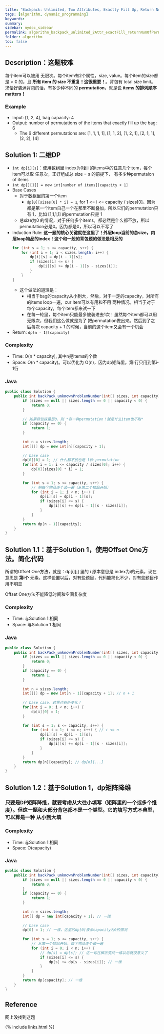 ```yaml
---
title: "Backpack: Unlimited, Two Attributes, Exactly Fill Up, Return Number of Permutations of Items"
tags: [algorithm, dynamic_programming]
keywords:
summary:
sidebar: mydoc_sidebar
permalink: algorithm_backpack_unlimited_2Attr_exactFill_returnNumOfPermutation.html
folder: algorithm
toc: false
---
```


## Description：这题较难
每个item可以被用 无限次。每个item有2个属性，size, value。每个item的size都是 > 0 的，且 **所有 item 的 size 不重复！这很重要！**。背包有 total size limit。
求恰好装满背包的话，有多少种不同的 **permutation**，就是说 **items 的排列顺序 matters！**

### Example
* Input: [1, 2, 4], bag capacity: 4
* Output: number of permutations of the items that exactly fill up the bag: 6
  * The 6 different permutations are: [1, 1, 1, 1], [1, 1, 2], [1, 2, 1], [2, 1, 1], [2, 2], [4]

## Solution 1: 二维DP
* `int dp[i][s]`：使用数组里 index为0到i 的items中的任意几个item，每个item可以取 任意次，正好组成总 size = s 的前提下，
有多少种permutaion of items
* `int dp[][][] = new int[number of items][capacity + 1]`
* Base Cases
  * 对于数组里的第一个item
    * `dp[0][sizes[0] * i] = 1`, for 1 <= i <= capacity / sizes[0]。因为都是第一个item自己一个在那里不断叠加，所以它们的permutation只有 1，比如 [1,1,1,1] 的permutation只是 1
  * 总size为0 的情况，对于任何多个items，都必然是什么都不放，所以permutation必是0。因为都是0，所以可以不写了
* Induction Rule: **这一题的核心关键就在这里了！外层loop当前的总size，内层loop物品的index！这个和一般的背包题的做法是相反的**
  ```java
  for (int s = 1; s <= capacity, s++) {
      for (int i = 1; i < sizes.length; i++) {
          dp[i][s] = dp[i - 1][s];
          if (sizes[i] <= s) {
              dp[i][s] += dp[i - 1][s - sizes[i]];
          }
      }
  }
  ```
  * 这个做法的道理是：
    * 相当于bag的capacity从小到大，然后，对于一定的capacity，对所有的items loop一遍，cur item可以有用和不用 两种情况。相当于对于每个capacity，每个item都来试一下 
    * 在每一轮里，每个item只能最多被装进去1次！虽然每个item都可以用无限次，但我们这么做就是为了 把permutation做出来。然后到了之后每次 capacity + 1 的时候，当前的这个item又会有一个机会
* Return: `dp[n - 1][capacity]`

### Complexity
* Time: O(n * capacity), 其中n是items的个数
* Space: O(n * capacity)。可以优化为 O(n)，因为dp矩阵里，第i行只用到第i-1行

### Java
```java
public class Solution {     
    public int backPack_unknownProblemNumber(int[] sizes, int capacity) {
        if (sizes == null || sizes.length == 0 || capacity < 0) {
            return 0;
        }
        
        // 如果背包容量是0，则 *有一种permutation！就是什么item也不取*
        if (capacity == 0) {
            return 1;
        }
        
        int n = sizes.length;
        int[][] dp = new int[n][capacity + 1];
        
        // base case
        dp[0][0] = 1; // 什么都不放也是 1种 permutation
        for(int i = 1; i <= capacity / sizes[0]; i++) {
            dp[0][sizes[0] * i] = 1;
        }
        
        for (int s = 1; s <= capacity, s++) {
            // 把每个物品逐个试一遍（从第二个物品开始）
            for (int i = 1; i < n; i++) {
                dp[i][s] = dp[i - 1][s];
                if (sizes[i] <= s) {
                    dp[i][s] += dp[i - 1][s - sizes[i]];
                }
            }
        }
        return dp[n - 1][capacity];
    }
}
```

## Solution 1.1：基于Solution 1，使用Offset One方法。简化代码
所谓的Offset One方法，就是：dp[i][j] 里的 i 原本意思是 index为i的元素，现在意思是 **第i个** 元素。这样设置以后，对有些题目，代码能简化不少，对有些题目作用不明显

Offset One方法不能降低时间和空间复杂度

### Complexity
* Time: 与Solution 1 相同
* Space: 与Solution 1 相同

### Java
```java
public class Solution {     
    public int backPack_unknownProblemNumber(int[] sizes, int capacity) {
        if (sizes == null || sizes.length == 0 || capacity < 0) {
            return 0;
        }
        if (capacity == 0) {
            return 1;
        }
        
        int n = sizes.length;
        int[][] dp = new int[n + 1][capacity + 1]; // n + 1
        
        // base case，这里也有所变化！
        for(int i = 0; i < n; i++) {
            dp[i][0] = 1;
        }
        
        for (int s = 1; s <= capacity, s++) {
            for (int i = 1; i <= n; i++) { // i <= n
                dp[i][s] = dp[i - 1][s];
                if (sizes[i] <= s) {
                    dp[i][s] += dp[i - 1][s - sizes[i]];
                }
            }
        }
        return dp[n][capacity]; // dp[n][...]
    }
}
```

## Solution 1.2：基于Solution 1，dp矩阵降维

### 只要是DP矩阵降维，就要考虑从大往小填写（矩阵里的一个或多个维度）。但这一题和大部分背包都不是一个类型。它的填写方式不典型，可以算是一种 从小到大填

### Complexity
* Time: 与Solution 1 相同
* Space: O(capacity)

### Java
```java
public class Solution {     
    public int backPack_unknownProblemNumber(int[] sizes, int capacity) {
        if (sizes == null || sizes.length == 0 || capacity < 0) {
            return 0;
        }
        if (capacity == 0) {
            return 1;
        }
        
        int n = sizes.length;
        int[] dp = new int[capacity + 1]; // 一维
        
        // base case
        dp[0] = 1; // 一维，这里的dp[0]表示capacity为0的情况
        
        for (int s = 1; s <= capacity, s++) {
            // 从第一个物品开始，每个物品逐个试一遍
            for (int i = 0; i < n; i++) {
                // dp[s] = dp[s]; // 这一句在解法变成一维以后就没意义了
                if (sizes[i] <= s) {
                    dp[s] += dp[s - sizes[i]]; // 一维
                }
            }
        }
        return dp[capacity]; // 一维
    }
}
```

## Reference
网上没找到这题

{% include links.html %}
